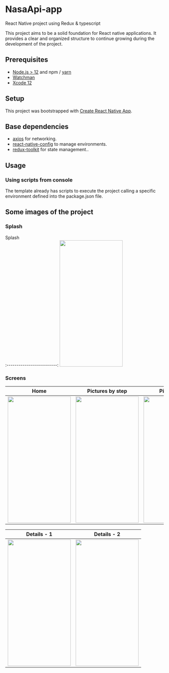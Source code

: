 # NasaApi-app
React Native project using Redux &amp; typescript

This project aims to be a solid foundation for React native applications. It provides a clear and organized structure to continue growing during the development of the project.
## Prerequisites

- [Node.js > 12](https://nodejs.org) and npm / [yarn](https://yarnpkg.com/)
- [Watchman](https://facebook.github.io/watchman)
- [Xcode 12](https://developer.apple.com/xcode)


## Setup

This project was bootstrapped with [Create React Native App](https://github.com/react-community/create-react-native-app).


## Base dependencies

- [axios](https://github.com/axios/axios) for networking.
- [react-native-config](https://github.com/luggit/react-native-config) to manage environments.
- [redux-toolkit](https://redux-toolkit.js.org/) for state management..

## Usage

### Using scripts from console

The template already has scripts to execute the project calling a specific environment defined into the package.json file. 


## Some images of the project

### Splash 

 Splash            
:-------------------------:
  <img src="https://user-images.githubusercontent.com/61159123/187688754-4f774187-62e0-44b4-a80e-06167c1025ef.png" data-canonical-src="https://gyazo.com/eb5c5741b6a9a16c692170a41a49c858.png" width="200" height="400" /> 
  
### Screens 

 Home               |  Pictures by step               |Pictures grid    
:-------------------------:|:--------------------------:|:--------------------------:
<img src="https://user-images.githubusercontent.com/61159123/187690011-34d0590d-b38a-4a17-aa01-678d96ee0a56.png" data-canonical-src="https://gyazo.com/eb5c5741b6a9a16c692170a41a49c858.png" width="200" height="400" /> | <img src="https://user-images.githubusercontent.com/61159123/187690271-cb23ee08-3701-4ae2-95c1-1deca77a3103.png" data-canonical-src="https://gyazo.com/eb5c5741b6a9a16c692170a41a49c858.png" width="200" height="400" /> | <img src="https://user-images.githubusercontent.com/61159123/187690556-cb1e2043-1bf1-4c5d-9c09-1220f1303812.png" width="200" height="400" /> 
  

 Details - 1               |   Details - 2                 
:-------------------------:|:--------------------------:
<img src="https://user-images.githubusercontent.com/61159123/187692015-82ceb426-b0f9-4e9a-8142-55e3d24a3ce0.png" data-canonical-src="https://gyazo.com/eb5c5741b6a9a16c692170a41a49c858.png" width="200" height="400" /> | <img src="https://user-images.githubusercontent.com/61159123/187694102-330eab7b-c615-4994-8677-03c941cd3ba2.png" data-canonical-src="https://gyazo.com/eb5c5741b6a9a16c692170a41a49c858.png" width="200" height="400" /> 
  





